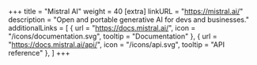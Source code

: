 +++
title = "Mistral AI"
weight = 40
[extra]
linkURL = "https://mistral.ai/"
description = "Open and portable generative AI for devs and businesses."
additionalLinks = [
  { url = "https://docs.mistral.ai/", icon = "/icons/documentation.svg", tooltip = "Documentation" },
  { url = "https://docs.mistral.ai/api/", icon = "/icons/api.svg", tooltip = "API reference" },
]
+++